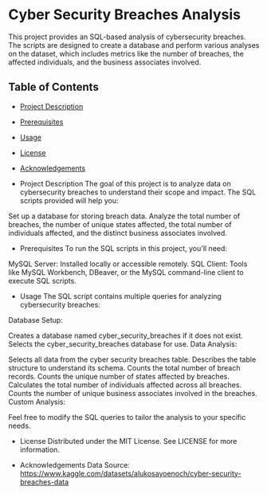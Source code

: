 # Cyber Security Breaches Analysis

This project provides an SQL-based analysis of cybersecurity breaches. The scripts are designed to create a database and perform various analyses on the dataset, which includes metrics like the number of breaches, the affected individuals, and the business associates involved.

## Table of Contents

- [Project Description](#project-description)
- [Prerequisites](#prerequisites)
- [Usage](#usage)
- [License](#License)
- [Acknowledgements](#acknowledgements)

- Project Description
The goal of this project is to analyze data on cybersecurity breaches to understand their scope and impact. The SQL scripts provided will help you:

Set up a database for storing breach data.
Analyze the total number of breaches, the number of unique states affected, the total number of individuals affected, and the distinct business associates involved.

- Prerequisites
To run the SQL scripts in this project, you'll need:

MySQL Server: Installed locally or accessible remotely.
SQL Client: Tools like MySQL Workbench, DBeaver, or the MySQL command-line client to execute SQL scripts.

- Usage
The SQL script contains multiple queries for analyzing cybersecurity breaches:

Database Setup:

Creates a database named cyber_security_breaches if it does not exist.
Selects the cyber_security_breaches database for use.
Data Analysis:

Selects all data from the cyber security breaches table.
Describes the table structure to understand its schema.
Counts the total number of breach records.
Counts the unique number of states affected by breaches.
Calculates the total number of individuals affected across all breaches.
Counts the number of unique business associates involved in the breaches.
Custom Analysis:

Feel free to modify the SQL queries to tailor the analysis to your specific needs.

- License
Distributed under the MIT License. See LICENSE for more information.

- Acknowledgements
  Data Source: https://www.kaggle.com/datasets/alukosayoenoch/cyber-security-breaches-data
  
